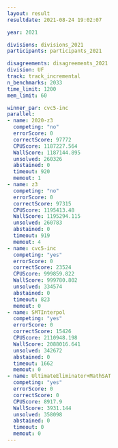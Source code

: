 ```yaml
---
layout: result
resultdate: 2021-08-24 19:02:07

year: 2021

divisions: divisions_2021
participants: participants_2021

disagreements: disagreements_2021
division: UF
track: track_incremental
n_benchmarks: 2033
time_limit: 1200
mem_limit: 60

winner_par: cvc5-inc
parallel:
- name: 2020-z3
  competing: "no"
  errorScore: 0
  correctScore: 97772
  CPUScore: 1187227.564
  WallScore: 1187144.895
  unsolved: 260326
  abstained: 0
  timeout: 920
  memout: 1
- name: z3
  competing: "no"
  errorScore: 0
  correctScore: 97315
  CPUScore: 1195413.48
  WallScore: 1195294.115
  unsolved: 260783
  abstained: 0
  timeout: 919
  memout: 4
- name: cvc5-inc
  competing: "yes"
  errorScore: 0
  correctScore: 23524
  CPUScore: 999859.822
  WallScore: 999780.802
  unsolved: 334574
  abstained: 0
  timeout: 823
  memout: 0
- name: SMTInterpol
  competing: "yes"
  errorScore: 0
  correctScore: 15426
  CPUScore: 2110948.198
  WallScore: 2088016.641
  unsolved: 342672
  abstained: 0
  timeout: 1662
  memout: 0
- name: UltimateEliminator+MathSAT
  competing: "yes"
  errorScore: 0
  correctScore: 0
  CPUScore: 8917.9
  WallScore: 3931.144
  unsolved: 358098
  abstained: 0
  timeout: 0
  memout: 0
---
```

